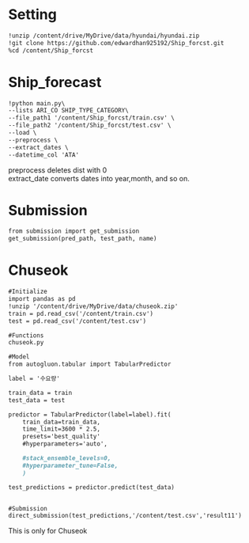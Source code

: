 # Setting  
```markdown
!unzip /content/drive/MyDrive/data/hyundai/hyundai.zip  
!git clone https://github.com/edwardhan925192/Ship_forcst.git  
%cd /content/Ship_forcst  
```

# Ship_forecast  
```markdown
!python main.py\
--lists ARI_CO SHIP_TYPE_CATEGORY\
--file_path1 '/content/Ship_forcst/train.csv' \
--file_path2 '/content/Ship_forcst/test.csv' \
--load \
--preprocess \
--extract_dates \
--datetime_col 'ATA'

```

preprocess deletes dist with 0  
extract_date converts dates into year,month, and so on.  


# Submission  
```markdown
from submission import get_submission  
get_submission(pred_path, test_path, name)  
```

# Chuseok  
```markdown
#Initialize
import pandas as pd
!unzip '/content/drive/MyDrive/data/chuseok.zip'
train = pd.read_csv('/content/train.csv')
test = pd.read_csv('/content/test.csv')

#Functions
chuseok.py

#Model
from autogluon.tabular import TabularPredictor

label = '수요량'  

train_data = train
test_data = test

predictor = TabularPredictor(label=label).fit(
    train_data=train_data,
    time_limit=3600 * 2.5,
    presets='best_quality'
    #hyperparameters='auto',

    #stack_ensemble_levels=0,
    #hyperparameter_tune=False,
    )

test_predictions = predictor.predict(test_data)


#Submission  
direct_submission(test_predictions,'/content/test.csv','result11')
```

This is only for Chuseok
